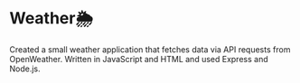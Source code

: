 # Weather🌦️
Created a small weather application that fetches data via API requests from OpenWeather. Written in JavaScript and HTML and used Express and Node.js.
